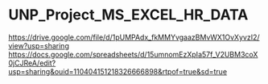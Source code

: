 # UNP_Project_MS_EXCEL_HR_DATA


https://drive.google.com/file/d/1pUMPAdx_fkMMYvgaazBMvWX1OvXyvzI2/view?usp=sharing
https://docs.google.com/spreadsheets/d/15umnomEzXpIa57f_V2UBM3coX0jCJReA/edit?usp=sharing&ouid=110404151218326666898&rtpof=true&sd=true
